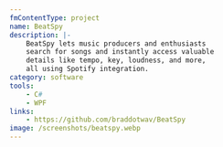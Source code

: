 ```yaml
---
fmContentType: project
name: BeatSpy
description: |-
    BeatSpy lets music producers and enthusiasts 
    search for songs and instantly access valuable 
    details like tempo, key, loudness, and more, 
    all using Spotify integration.
category: software
tools:
    - C#
    - WPF
links:
    - https://github.com/braddotwav/BeatSpy
image: /screenshots/beatspy.webp
---
```

